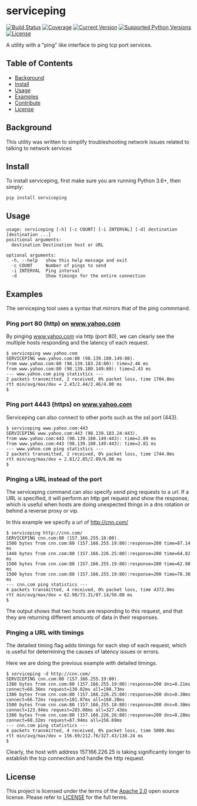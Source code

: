 # serviceping

[![Build Status](https://cd.screwdriver.cd/pipelines/2881/badge)](https://cd.screwdriver.cd/pipelines/2881)
[![Coverage](https://img.shields.io/coveralls/yahoo/serviceping.svg)](https://coveralls.io/r/yahoo/serviceping)
[![Current Version](https://img.shields.io/pypi/v/serviceping.svg)](https://pypi.python.org/pypi/serviceping/)
[![Supported Python Versions](https://img.shields.io/badge/python-3.6,3.7,3.8-blue.svg)](https://pypi.python.org/pypi/serviceping/)
[![License](https://img.shields.io/pypi/l/serviceping.svg)](https://pypi.python.org/pypi/serviceping/)

A utility with a "ping" like interface to ping tcp port services.

## Table of Contents

- [Background](#background)
- [Install](#install)
- [Usage](#usage)
- [Examples](#examples)
- [Contribute](#contribute)
- [License](#license)

## Background

This utility was written to simplify troubleshooting network issues related to talking to network services

## Install

To install serviceping, first make sure you are running Python 3.6+, then simply:

```
pip install serviceping
```

## Usage

    usage: serviceping [-h] [-c COUNT] [-i INTERVAL] [-d] destination [destination ...]
    positional arguments:
      destination Destination host or URL

    optional arguments:
      -h, --help   show this help message and exit
      -c COUNT     Number of pings to send
      -i INTERVAL  Ping interval
      -d           Show timings for the entire connection


## Examples

The serviceping tool uses a syntax that mirrors that of the ping commmand.


### Ping port 80 (http) on www.yahoo.com

By pinging www.yahoo.com via http (port 80), we can clearly see the 
multiple hosts responding and the latency of each request.

```console
$ serviceping www.yahoo.com
SERVICEPING www.yahoo.com:80 (98.139.180.149:80).
from www.yahoo.com:80 (98.139.183.24:80): time=2.46 ms
from www.yahoo.com:80 (98.139.180.149:80): time=2.43 ms
--- www.yahoo.com ping statistics ---
2 packets transmitted, 2 received, 0% packet loss, time 1704.0ms
rtt min/avg/max/dev = 2.43/2.44/2.46/4.00 ms
$
```

### Ping port 4443 (https) on www.yahoo.com

Serviceping can also connect to other ports such as the ssl port (443).

```console
$ serviceping www.yahoo.com:443
SERVICEPING www.yahoo.com:443 (98.139.183.24:443).
from www.yahoo.com:443 (98.139.180.149:443): time=2.89 ms
from www.yahoo.com:443 (98.139.180.149:443): time=2.81 ms
--- www.yahoo.com ping statistics ---
2 packets transmitted, 2 received, 0% packet loss, time 1744.0ms
rtt min/avg/max/dev = 2.81/2.85/2.89/6.08 ms
$
```

### Pinging a URL instead of the port

The serviceping command can also specify send ping requests to a url.  If a URL is specified, it will 
perform an http get request and show the response, which is useful 
when hosts are doing unexpected things in a dns
rotation or behind a reverse proxy or vip.

In this example we specify a url of http://cnn.com/

```console
$ serviceping http://cnn.com/
SERVICEPING cnn.com:80 (157.166.255.18:80).
1500 bytes from cnn.com:80 (157.166.255.19:80):response=200 time=87.14 ms
1448 bytes from cnn.com:80 (157.166.226.25:80):response=200 time=64.82 ms
1500 bytes from cnn.com:80 (157.166.255.19:80):response=200 time=62.98 ms
1500 bytes from cnn.com:80 (157.166.255.19:80):response=200 time=78.30 ms
--- cnn.com ping statistics ---
4 packets transmitted, 4 received, 0% packet loss, time 4372.0ms
rtt min/avg/max/dev = 62.98/73.31/87.14/56.00 ms
$
```

The output shows that two hosts are responding to this request, and that they are returning different amounts of data in their responses.

### Pinging a URL with timings

The detailed timing flag adds timings for each step of each request, 
which is useful for determining the causes of latency issues or errors.

Here we are doing the previous example with detailed timings.

```console
$ serviceping -d http://cnn.com/
SERVICEPING cnn.com:80 (157.166.255.19:80).
1386 bytes from cnn.com:80 (157.166.255.19:80):response=200 dns=0.21ms connect=68.36ms request=130.02ms all=198.73ms
1386 bytes from cnn.com:80 (157.166.226.25:80):response=200 dns=0.30ms connect=66.72ms request=101.07ms all=168.20ms
1500 bytes from cnn.com:80 (157.166.255.18:80):response=200 dns=0.30ms connect=123.94ms request=203.08ms all=327.43ms
1386 bytes from cnn.com:80 (157.166.226.26:80):response=200 dns=0.28ms connect=68.32ms request=87.94ms all=156.69ms
--- cnn.com ping statistics ---
4 packets transmitted, 4 received, 0% packet loss, time 5009.0ms
rtt min/avg/max/dev = 156.69/212.76/327.43/138.24 ms
$
```

Clearly, the host with address 157.166.226.25 is taking significantly longer 
to establish the tcp connection and handle the http request.

## License

This project is licensed under the terms of the [Apache 2.0](LICENSE-Apache-2.0) open source license. Please refer to [LICENSE](LICENSE) for the full terms.
